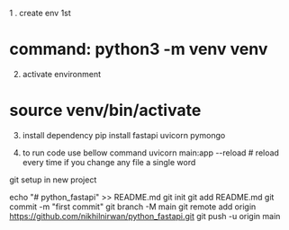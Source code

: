 1 . create env 1st
# command: python3 -m venv venv

2. activate environment
# source venv/bin/activate

3. install dependency
pip install fastapi uvicorn pymongo

4. to run code use bellow command
uvicorn main:app --reload # reload every time if you change any file a single word



git setup in new project

echo "# python_fastapi" >> README.md
git init
git add README.md
git commit -m "first commit"
git branch -M main
git remote add origin https://github.com/nikhilnirwan/python_fastapi.git
git push -u origin main